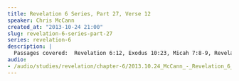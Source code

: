 ```yaml
--- 
title: Revelation 6 Series, Part 27, Verse 12
speaker: Chris McCann
created_at: "2013-10-24 21:00"
slug: revelation-6-series-part-27
series: revelation-6
description: |
  Passages covered:  Revelation 6:12, Exodus 10:23, Micah 7:8-9, Revelation 22:14-15, Matthew 8:11-12, Matthew 22:11-14, Matthew 25:28-30.
audio: 
- /audio/studies/revelation/chapter-6/2013.10.24_McCann_-_Revelation_6_Series_Part_27.yaml
---
```


